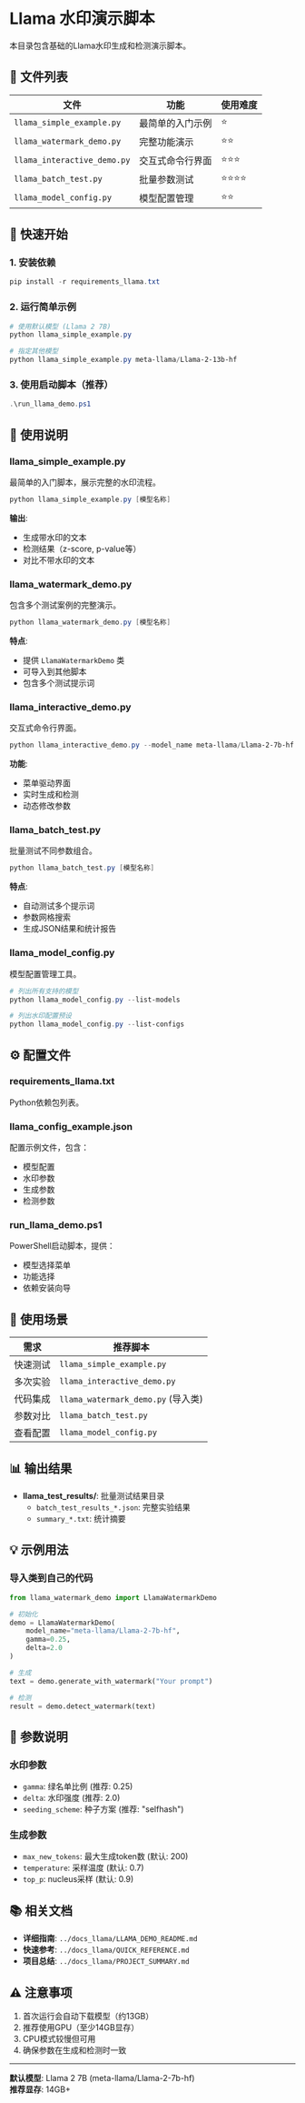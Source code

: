 # Llama 水印演示脚本

本目录包含基础的Llama水印生成和检测演示脚本。

## 📁 文件列表

| 文件 | 功能 | 使用难度 |
|------|------|----------|
| `llama_simple_example.py` | 最简单的入门示例 | ⭐ |
| `llama_watermark_demo.py` | 完整功能演示 | ⭐⭐ |
| `llama_interactive_demo.py` | 交互式命令行界面 | ⭐⭐⭐ |
| `llama_batch_test.py` | 批量参数测试 | ⭐⭐⭐⭐ |
| `llama_model_config.py` | 模型配置管理 | ⭐⭐ |

## 🚀 快速开始

### 1. 安装依赖

```powershell
pip install -r requirements_llama.txt
```

### 2. 运行简单示例

```powershell
# 使用默认模型 (Llama 2 7B)
python llama_simple_example.py

# 指定其他模型
python llama_simple_example.py meta-llama/Llama-2-13b-hf
```

### 3. 使用启动脚本（推荐）

```powershell
.\run_llama_demo.ps1
```

## 📖 使用说明

### llama_simple_example.py

最简单的入门脚本，展示完整的水印流程。

```powershell
python llama_simple_example.py [模型名称]
```

**输出**:
- 生成带水印的文本
- 检测结果（z-score, p-value等）
- 对比不带水印的文本

### llama_watermark_demo.py

包含多个测试案例的完整演示。

```powershell
python llama_watermark_demo.py [模型名称]
```

**特点**:
- 提供 `LlamaWatermarkDemo` 类
- 可导入到其他脚本
- 包含多个测试提示词

### llama_interactive_demo.py

交互式命令行界面。

```powershell
python llama_interactive_demo.py --model_name meta-llama/Llama-2-7b-hf --gamma 0.25 --delta 2.0
```

**功能**:
- 菜单驱动界面
- 实时生成和检测
- 动态修改参数

### llama_batch_test.py

批量测试不同参数组合。

```powershell
python llama_batch_test.py [模型名称]
```

**特点**:
- 自动测试多个提示词
- 参数网格搜索
- 生成JSON结果和统计报告

### llama_model_config.py

模型配置管理工具。

```powershell
# 列出所有支持的模型
python llama_model_config.py --list-models

# 列出水印配置预设
python llama_model_config.py --list-configs
```

## ⚙️ 配置文件

### requirements_llama.txt

Python依赖包列表。

### llama_config_example.json

配置示例文件，包含：
- 模型配置
- 水印参数
- 生成参数
- 检测参数

### run_llama_demo.ps1

PowerShell启动脚本，提供：
- 模型选择菜单
- 功能选择
- 依赖安装向导

## 🎯 使用场景

| 需求 | 推荐脚本 |
|------|----------|
| 快速测试 | `llama_simple_example.py` |
| 多次实验 | `llama_interactive_demo.py` |
| 代码集成 | `llama_watermark_demo.py` (导入类) |
| 参数对比 | `llama_batch_test.py` |
| 查看配置 | `llama_model_config.py` |

## 📊 输出结果

- **llama_test_results/**: 批量测试结果目录
  - `batch_test_results_*.json`: 完整实验结果
  - `summary_*.txt`: 统计摘要

## 💡 示例用法

### 导入类到自己的代码

```python
from llama_watermark_demo import LlamaWatermarkDemo

# 初始化
demo = LlamaWatermarkDemo(
    model_name="meta-llama/Llama-2-7b-hf",
    gamma=0.25,
    delta=2.0
)

# 生成
text = demo.generate_with_watermark("Your prompt")

# 检测
result = demo.detect_watermark(text)
```

## 🔧 参数说明

### 水印参数
- `gamma`: 绿名单比例 (推荐: 0.25)
- `delta`: 水印强度 (推荐: 2.0)
- `seeding_scheme`: 种子方案 (推荐: "selfhash")

### 生成参数
- `max_new_tokens`: 最大生成token数 (默认: 200)
- `temperature`: 采样温度 (默认: 0.7)
- `top_p`: nucleus采样 (默认: 0.9)

## 📚 相关文档

- **详细指南**: `../docs_llama/LLAMA_DEMO_README.md`
- **快速参考**: `../docs_llama/QUICK_REFERENCE.md`
- **项目总结**: `../docs_llama/PROJECT_SUMMARY.md`

## ⚠️ 注意事项

1. 首次运行会自动下载模型（约13GB）
2. 推荐使用GPU（至少14GB显存）
3. CPU模式较慢但可用
4. 确保参数在生成和检测时一致

---

**默认模型**: Llama 2 7B (meta-llama/Llama-2-7b-hf)  
**推荐显存**: 14GB+
